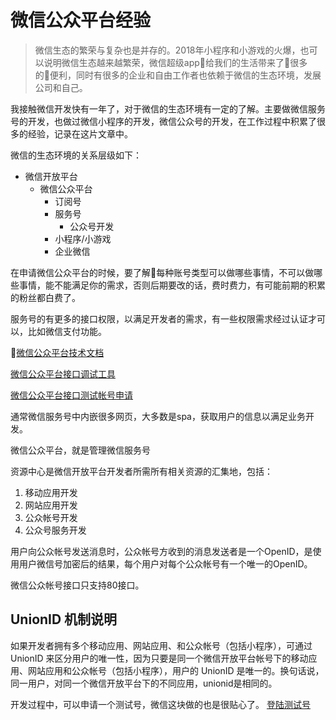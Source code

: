 # 微信公众平台经验

> 微信生态的繁荣与复杂也是并存的。2018年小程序和小游戏的火爆，也可以说明微信生态越来越繁荣，微信超级app给我们的生活带来了很多的便利，同时有很多的企业和自由工作者也依赖于微信的生态环境，发展公司和自己。

我接触微信开发快有一年了，对于微信的生态环境有一定的了解。主要做微信服务号的开发，也做过微信小程序的开发，微信公众号的开发，在工作过程中积累了很多的经验，记录在这片文章中。

微信的生态环境的关系层级如下：

- 微信开放平台
    - 微信公众平台
        - 订阅号
        - 服务号
            - 公众号开发
        - 小程序/小游戏
        - 企业微信

在申请微信公众平台的时候，要了解每种账号类型可以做哪些事情，不可以做哪些事情，能不能满足你的需求，否则后期要改的话，费时费力，有可能前期的积累的粉丝都白费了。

服务号的有更多的接口权限，以满足开发者的需求，有一些权限需求经过认证才可以，比如微信支付功能。

[微信公众平台技术文档](https://mp.weixin.qq.com/wiki?t=resource/res_main&id=mp1445241432)

[微信公众平台接口调试工具](https://mp.weixin.qq.com/debug/)

[微信公众平台接口测试帐号申请](https://mp.weixin.qq.com/debug/cgi-bin/sandbox?t=sandbox/login)

通常微信服务号中内嵌很多网页，大多数是spa，获取用户的信息以满足业务开发。

微信公众平台，就是管理微信服务号

资源中心是微信开放平台开发者所需所有相关资源的汇集地，包括：

1. 移动应用开发
2. 网站应用开发
3. 公众帐号开发
4. 公众号服务开发

用户向公众帐号发送消息时，公众帐号方收到的消息发送者是一个OpenID，是使用用户微信号加密后的结果，每个用户对每个公众帐号有一个唯一的OpenID。

微信公众帐号接口只支持80接口。

## UnionID 机制说明

如果开发者拥有多个移动应用、网站应用、和公众帐号（包括小程序），可通过 UnionID 来区分用户的唯一性，因为只要是同一个微信开放平台帐号下的移动应用、网站应用和公众帐号（包括小程序），用户的 UnionID 是唯一的。换句话说，同一用户，对同一个微信开放平台下的不同应用，unionid是相同的。



开发过程中，可以申请一个测试号，微信这块做的也是很贴心了。
[登陆测试号](https://mp.weixin.qq.com/debug/cgi-bin/sandbox?t=sandbox/login)